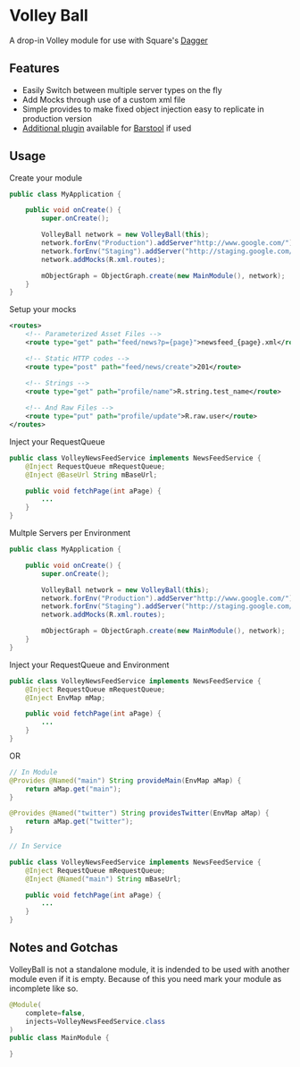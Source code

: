 Volley Ball
========

A drop-in Volley module for use with Square's [Dagger](http://square.github.io/dagger) 

Features
----

* Easily Switch between multiple server types on the fly
* Add Mocks through use of a custom <routes> xml file
* Simple provides to make fixed object injection easy to replicate in production version
* [Additional plugin](volleyball-debug/README.md) available for [Barstool] if used

Usage
----

Create your module

~~~~java
public class MyApplication {

    public void onCreate() {
        super.onCreate();

        VolleyBall network = new VolleyBall(this);
        network.forEnv("Production").addServer"http://www.google.com/");
        network.forEnv("Staging").addServer("http://staging.google.com/");
        network.addMocks(R.xml.routes);

        mObjectGraph = ObjectGraph.create(new MainModule(), network);
    }
}
~~~~

Setup your mocks

~~~~xml
<routes>
    <!-- Parameterized Asset Files -->
    <route type="get" path="feed/news?p={page}">newsfeed_{page}.xml</route>

    <!-- Static HTTP codes -->
    <route type="post" path="feed/news/create">201</route>

    <!-- Strings -->
    <route type="get" path="profile/name">R.string.test_name</route>
    
    <!-- And Raw Files -->
    <route type="put" path="profile/update">R.raw.user</route>
</routes>
~~~~

Inject your RequestQueue

~~~~java
public class VolleyNewsFeedService implements NewsFeedService {
    @Inject RequestQueue mRequestQueue;
    @Inject @BaseUrl String mBaseUrl;

    public void fetchPage(int aPage) {
        ...
    }
}
~~~~

Multple Servers per Environment

~~~~java
public class MyApplication {

    public void onCreate() {
        super.onCreate();

        VolleyBall network = new VolleyBall(this);
        network.forEnv("Production").addServer"http://www.google.com/");
        network.forEnv("Staging").addServer("http://staging.google.com/");
        network.addMocks(R.xml.routes);

        mObjectGraph = ObjectGraph.create(new MainModule(), network);
    }
}
~~~~

Inject your RequestQueue and Environment

~~~~java
public class VolleyNewsFeedService implements NewsFeedService {
    @Inject RequestQueue mRequestQueue;
    @Inject EnvMap mMap;

    public void fetchPage(int aPage) {
        ...
    }
}
~~~~

OR

~~~~java
// In Module
@Provides @Named("main") String provideMain(EnvMap aMap) {
    return aMap.get("main");
}

@Provides @Named("twitter") String providesTwitter(EnvMap aMap) {
    return aMap.get("twitter");
}

// In Service

public class VolleyNewsFeedService implements NewsFeedService {
    @Inject RequestQueue mRequestQueue;
    @Inject @Named("main") String mBaseUrl;

    public void fetchPage(int aPage) {
        ...
    }
}

~~~~

Notes and Gotchas
----

VolleyBall is not a standalone module, it is indended to be used with
another module even if it is empty. Because of this you need mark your module
as incomplete like so.

~~~~java
@Module(
    complete=false,
    injects=VolleyNewsFeedService.class
)
public class MainModule {

}
~~~~

[Barstool]: http://www.github.com/wmbest2/Barstool 
